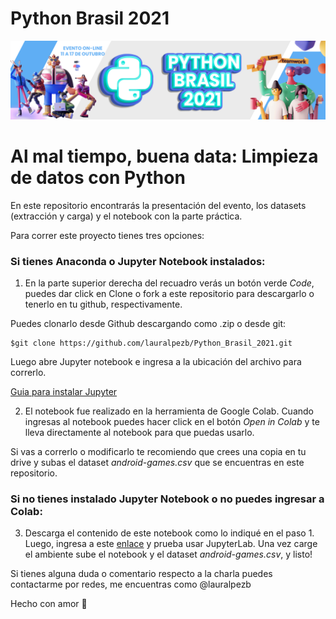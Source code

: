 # Python Brasil 2021

![Python Brasil Banner](https://github.com/lauralpezb/Python_Brasil_2021/blob/main/imagenes/banner.png)

# Al mal tiempo, buena data: Limpieza de datos con Python

En este repositorio encontrarás la presentación del evento, los datasets (extracción y carga) y el notebook con la parte práctica.

Para correr este proyecto tienes tres opciones:

### Si tienes Anaconda o Jupyter Notebook instalados:

1. En la parte superior derecha del recuadro verás un botón verde *Code*, puedes dar click en Clone o fork a este repositorio para descargarlo o tenerlo en tu github, respectivamente. 

Puedes clonarlo desde Github descargando como .zip o desde git:

```
$git clone https://github.com/lauralpezb/Python_Brasil_2021.git
```

Luego abre Jupyter notebook e ingresa a la ubicación del archivo para correrlo.

[Guia para instalar Jupyter](https://medium.com/saturdays-ai/empezando-a-usar-jupyter-notebook-para-python-parte-1-instalación-94e97b4c5f37)

2. El notebook fue realizado en la herramienta de Google Colab. Cuando ingresas al notebook puedes hacer click en el botón *Open in Colab* y te lleva directamente al notebook para que puedas usarlo.

Si vas a correrlo o modificarlo te recomiendo que crees una copia en tu drive y subas el dataset *android-games.csv* que se encuentras en este repositorio.

### Si no tienes instalado Jupyter Notebook o no puedes ingresar a Colab:

3. Descarga el contenido de este notebook como lo indiqué en el paso 1. Luego, ingresa a este [enlace](https://jupyter.org/try) y prueba usar JupyterLab. Una vez carge el ambiente sube el notebook y el dataset *android-games.csv*, y listo!

Si tienes alguna duda o comentario respecto a la charla puedes contactarme por redes, me encuentras como @lauralpezb

Hecho con amor 💜
